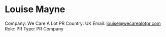 # Louise Mayne

Company: We Care A Lot PR
Country: UK
Email: louise@wecarealotpr.com
Role: PR
Type: PR Company